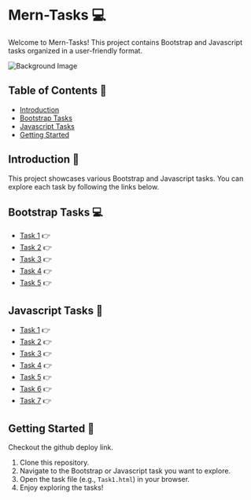 # Mern-Tasks :computer:

Welcome to Mern-Tasks! This project contains Bootstrap and Javascript tasks organized in a user-friendly format.


![Background Image](https://user-images.githubusercontent.com/74038190/219923809-b86dc415-a0c2-4a38-bc88-ad6cf06395a8.gif)


## Table of Contents :bookmark_tabs:

- [Introduction](#introduction)
- [Bootstrap Tasks](#Bootstrap-tasks)
- [Javascript Tasks](#Javascript-tasks)
- [Getting Started](#getting-started)

## Introduction :page_facing_up:

This project showcases various Bootstrap and Javascript tasks. You can explore each task by following the links below.

## Bootstrap Tasks :computer:

- [Task 1](Bootstrap/Task1.html) :point_right:
- [Task 2](Bootstrap/Task2.html) :point_right:
- [Task 3](Bootstrap/Task3.html) :point_right:
- [Task 4](Bootstrap/Task4.html) :point_right:
- [Task 5](Bootstrap/Task5.html) :point_right:

## Javascript Tasks :art:

- [Task 1](Javascript/Task1.html) :point_right:
- [Task 2](Javascript/Task2.html) :point_right:
- [Task 3](Javascript/Task3.html) :point_right:
- [Task 4](Javascript/Task4.html) :point_right:
- [Task 5](Javascript/Task5.html) :point_right:
- [Task 6](Javascript/Task6.html) :point_right:
- [Task 7](Javascript/Task7.html) :point_right:

## Getting Started :rocket:

Checkout the github deploy link.

1. Clone this repository.
2. Navigate to the Bootstrap or Javascript task you want to explore.
3. Open the task file (e.g., `Task1.html`) in your browser.
4. Enjoy exploring the tasks!
 
